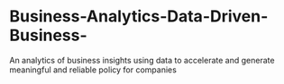 # Business-Analytics-Data-Driven-Business-
An analytics of business insights using data to accelerate and generate meaningful and reliable policy for companies 
